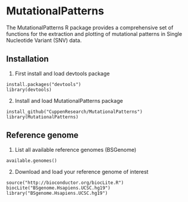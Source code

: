 # MutationalPatterns

The MutationalPatterns R package provides a comprehensive set of functions for the extraction and plotting of mutational patterns in Single Nucleotide Variant (SNV) data.

## Installation

1. First install and load devtools package

  ```{r}
  install.packages("devtools")
  library(devtools)
  ```
2. Install and load MutationalPatterns package

  ```{r}
  install_github("CuppenResearch/MutationalPatterns")
  library(MutationalPatterns)
  ```

## Reference genome

1. List all available reference genomes (BSGenome)

  ```{r}
  available.genomes()
  ```
2. Download and load your reference genome of interest

  ```{r}
  source("http://bioconductor.org/biocLite.R")
  biocLite("BSgenome.Hsapiens.UCSC.hg19")
  library("BSgenome.Hsapiens.UCSC.hg19")
  ```
